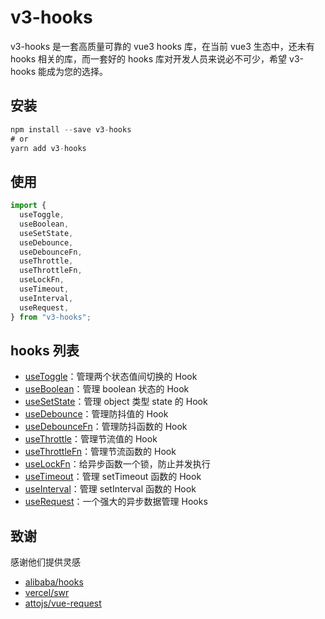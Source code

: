 # v3-hooks

v3-hooks 是一套高质量可靠的 vue3 hooks 库，在当前 vue3 生态中，还未有 hooks 相关的库，而一套好的 hooks 库对开发人员来说必不可少，希望 v3-hooks 能成为您的选择。

## 安装

```ts
npm install --save v3-hooks
# or
yarn add v3-hooks
```

## 使用

```ts
import {
  useToggle,
  useBoolean,
  useSetState,
  useDebounce,
  useDebounceFn,
  useThrottle,
  useThrottleFn,
  useLockFn,
  useTimeout,
  useInterval,
  useRequest,
} from "v3-hooks";
```

## hooks 列表

- [useToggle](/src/components/useToggle)：管理两个状态值间切换的 Hook
- [useBoolean](/src/components/useBoolean)：管理 boolean 状态的 Hook
- [useSetState](/src/components/useSetState)：管理 object 类型 state 的 Hook
- [useDebounce](/src/components/useDebounce)：管理防抖值的 Hook
- [useDebounceFn](/src/components/useDebounceFn)：管理防抖函数的 Hook
- [useThrottle](/src/components/useThrottle)：管理节流值的 Hook
- [useThrottleFn](/src/components/useThrottleFn)：管理节流函数的 Hook
- [useLockFn](/src/components/useLockFn)：给异步函数一个锁，防止并发执行
- [useTimeout](/src/components/useTimeout)：管理 setTimeout 函数的 Hook
- [useInterval](/src/components/useInterval)：管理 setInterval 函数的 Hook
- [useRequest](/src/components/useRequest)：一个强大的异步数据管理 Hooks

## 致谢

感谢他们提供灵感

- [alibaba/hooks](https://github.com/alibaba/hooks)
- [vercel/swr](https://github.com/vercel/swr)
- [attojs/vue-request](https://github.com/attojs/vue-request)
